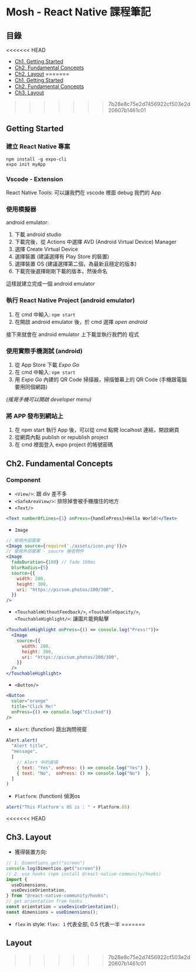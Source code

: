 # Mosh - React Native 課程筆記

## 目錄

<<<<<<< HEAD
+ [Ch1. Getting Started](#ch1.-getting-started)
+ [Ch2. Fundamental Concepts](#ch2.-fundemental-concepts)
+ [Ch2. Layout](#ch3.-layout)
=======
+ [Ch1. Getting Started](#getting-started)
+ [Ch2. Fundamental Concepts](#fundamental-concepts)
+ [Ch3. Layout](#layout)
>>>>>>> 7b28e8c75e2d7456922cf503e2d20607b1461c01

## Getting Started

### 建立 React Native 專案

```console
npm install -g expo-cli
expo init myApp
```

### Vscode - Extension
React Native Tools: 可以讓我們在 vscode 裡面 debug 我們的 App

### 使用模擬器

android emulator: 

1. 下載 android studio
2. 下載完後，從 Actions 中選擇 AVD (Android Virtual Device) Manager 
3. 選擇 Create Virtual Device
4. 選擇裝置 (建議選擇有 Play Store 的裝置)
5. 選擇裝置 OS (建議選擇第二個，為最新且穩定的版本)
6. 下載完後選擇剛剛下載的版本，然後命名

這樣就建立完成一個 android emulator 

### 執行 React Native Project (android emulator)

1. 在 cmd 中輸入: `npm start`
2. 在開啟 android emulator 後，於 cmd 選擇 _open android_

接下來就會在 android emulator 上下載並執行我們的
程式

### 使用實際手機測試 (android)

1. 從 App Store 下載 _Expo Go_
2. 在 cmd 中輸入: `npm start`
3. 用 _Expo Go_ 內建的 QR Code 掃描器，掃描螢幕上的 QR Code (手機跟電腦要用同個網路)

_(搖晃手機可以開啟 developer menu)_

### 將 APP 發布到網站上

1. 在 npm start 執行 App 後，可以從 cmd 點開 localhost 連結，開啟網頁
2. 從網頁內點 publish or republish project
3. 在 cmd 裡面登入 expo project 的帳號密碼

## Ch2. Fundamental Concepts

### Component
+ `<View/>`: 跟 div 差不多
+ `<SafeAreaView/>`:  排除掉會被手機擋住的地方
+ `<Text/>`
```jsx
<Text numberOfLines={1} onPress={handlePress}>Hello World!</Text>
```
+ `Image`
```jsx
// 使用內部圖案
<Image source={require('./assets/icon.png')}/>
// 使用外部圖案 - soucre 接收物件
<Image
  fadeDuration={100} // fade 100ms
  blurRadius={5}
  source={{
    width: 200,
    height: 300,
    uri: "https://picsum.photos/200/300",
  }}
/>
```
+ `<TouchableWithoutFeedback/>`, `<TouchableOpacity/>`, `<TouchableHighlight/>`: 讓圖片能夠點擊
```jsx
<TouchableHighlight onPress={() => console.log("Press!")}>
  <Image
    source={{
      width: 200,
      height: 300,
      uri: "https://picsum.photos/200/300",
    }}
  />
</TouchableHighlight>
```
+ `<Button/>`
```jsx
<Button
  color="orange"
  title="Click Me!"
  onPress={() => console.log("Clicked")}
/>
```
+ `Alert`: (function) 跳出詢問視窗 
```jsx
Alert.alert(
  "Alert title", 
  "message", 
  [
    // Alert 中的選項
    { text: "Yes", onPress: () => console.log("Yes") },
    { text: "No",  onPress: () => console.log("No")  },
  ]
)
```
+ `Platform`: (function) 偵測os
```jsx
alert("This Platform's OS is : " + Platform.OS)
```
<<<<<<< HEAD
## Ch3. Layout

+ 獲得裝置方向: 
```jsx
// 1. Dimentions.get("screen")
console.log(Dimentios.get("screen"))
// 2. use hooks (npm install @react-native-community/hooks)
import {
  useDimensions,
  useDeviceOrientation,
} from "@react-native-community/hooks";
// get orientation from hooks
const orientation = useDeviceOrientation();
const dimensions = useDimensions();
```

+ `flex` in style: `flex: 1` 代表全部, 0.5 代表一半
=======
## Layout
>>>>>>> 7b28e8c75e2d7456922cf503e2d20607b1461c01
